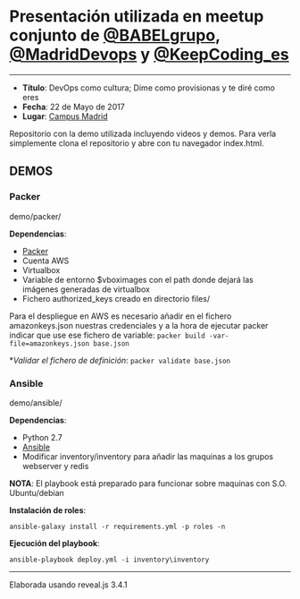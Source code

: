 # Presentación utilizada en meetup conjunto de [@BABELgrupo](https://twitter.com/BABELgrupo), [@MadridDevops](https://twitter.com/madriddevops) y [@KeepCoding_es](https://twitter.com/KeepCoding_es)

---

* **Título**: DevOps como cultura; Dime como provisionas y te diré como eres
* **Fecha**: 22 de Mayo de 2017
* **Lugar**: [Campus Madrid](https://www.campus.co/madrid/es)

Repositorio con la demo utilizada incluyendo videos y demos. Para verla simplemente clona el repositorio y abre con tu navegador index.html.

## DEMOS

### Packer

demo/packer/

**Dependencias**:

* [Packer](https://www.packer.io/)
* Cuenta AWS
* Virtualbox
* Variable de entorno $vboximages con el path donde dejará las imágenes generadas de virtualbox
* Fichero authorized_keys creado en directorio files/

Para el despliegue en AWS es necesario añadir en el fichero amazonkeys.json nuestras credenciales y a la hora de ejecutar packer indicar que use ese fichero de variable:
`packer build -var-file=amazonkeys.json base.json`

**Validar el fichero de definición*:
`packer validate base.json`

### Ansible

demo/ansible/

**Dependencias**:

* Python 2.7
* [Ansible](https://www.ansible.com/)
* Modificar inventory/inventory para añadir las maquinas a los grupos webserver y redis 

**NOTA**: El playbook está preparado para funcionar sobre maquinas con S.O. Ubuntu/debian 

**Instalación de roles**:

`ansible-galaxy install -r requirements.yml -p roles -n`

**Ejecución del playbook**:

`ansible-playbook deploy.yml -i inventory\inventory`

---
Elaborada usando reveal.js 3.4.1